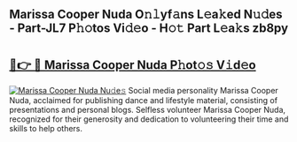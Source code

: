 ## Marissa Cooper Nuda O𝚗𝚕yf𝚊ns L𝚎a𝚔ed N𝚞𝚍es - Part-JL7 P𝚑𝚘tos Vi𝚍𝚎o - H𝚘𝚝 Part L𝚎a𝚔s zb8py

# <h2><a href="http://kf0r96.oniu.top/?m=Marissa+Cooper+Nuda">🔗👉 🔴 Marissa Cooper Nuda P𝚑ot𝚘𝚜 V𝚒d𝚎o</a></h2>

[![Marissa Cooper Nuda Nu𝚍e𝚜](https://i.imgur.com/0qMVB7G.gif)](http://kf0r96.oniu.top/?m=Marissa+Cooper+Nuda)
Social media personality Marissa Cooper Nuda, acclaimed for publishing dance and lifestyle material, consisting of presentations and personal blogs. Selfless volunteer Marissa Cooper Nuda, recognized for their generosity and dedication to volunteering their time and skills to help others.  
